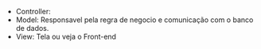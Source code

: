 * Controller:
* Model: Responsavel pela regra de negocio e comunicação com o banco de dados.
* View: Tela ou veja o Front-end